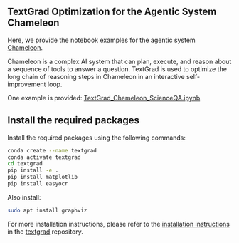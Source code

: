 

## TextGrad Optimization for the Agentic System Chameleon

Here, we provide the notebook examples for the agentic system [Chameleon](https://arxiv.org/abs/2304.09842).

Chameleon is a complex AI system that can plan, execute, and reason about a sequence of tools to answer a question. TextGrad is used to optimize the long chain of reasoning steps in Chameleon in an interactive self-improvement loop.

One example is provided: [TextGrad_Chemeleon_ScienceQA.ipynb](TextGrad_Chemeleon_ScienceQA.ipynb).

## Install the required packages

Install the required packages using the following commands:

```sh
conda create --name textgrad
conda activate textgrad
cd textgrad
pip install -e .
pip install matplotlib
pip install easyocr
```

Also install:
```sh
sudo apt install graphviz
```

For more installation instructions, please refer to the [installation instructions](https://github.com/zou-group/textgrad?tab=readme-ov-file#installation) in the [textgrad](https://github.com/zou-group/textgrad) repository. 
